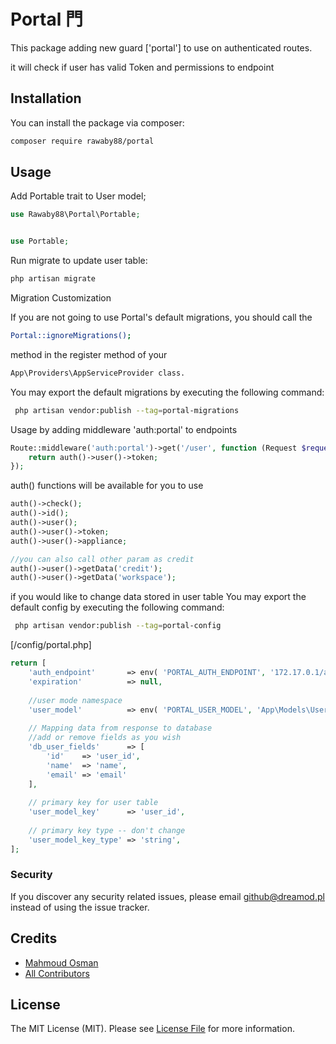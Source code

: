 # Portal ⾨

This package adding new guard ['portal'] to use on authenticated routes.

it will check if user has valid Token and permissions to endpoint
## Installation

You can install the package via composer:

```bash
composer require rawaby88/portal
```

## Usage

Add Portable trait to User model;

```php
use Rawaby88\Portal\Portable;


use Portable;
```


Run migrate to update user table:

```bash
php artisan migrate
```
Migration Customization

If you are not going to use Portal's default migrations, 
you should call the 
```bash
Portal::ignoreMigrations();
```
 method in the register method of your 
 
```bash
App\Providers\AppServiceProvider class.
```
You may export the default migrations by executing the following command: 
```bash
 php artisan vendor:publish --tag=portal-migrations
```

Usage by adding middleware 'auth:portal' to endpoints

```php
Route::middleware('auth:portal')->get('/user', function (Request $request) {
    return auth()->user()->token;
});
```
 auth() functions will be available for you to use

```php
auth()->check();
auth()->id();
auth()->user();
auth()->user()->token;
auth()->user()->appliance;

//you can also call other param as credit
auth()->user()->getData('credit');
auth()->user()->getData('workspace');
```

if you would like to change data stored in user table
You may export the default config by executing the following command:
```bash
 php artisan vendor:publish --tag=portal-config
```

[/config/portal.php]
```php
return [
	'auth_endpoint'       => env( 'PORTAL_AUTH_ENDPOINT', '172.17.0.1/api/auth/token/check/' ),
	'expiration'          => null,
	
	//user mode namespace
	'user_model'          => env( 'PORTAL_USER_MODEL', 'App\Models\User' ),
	
	// Mapping data from response to database
    //add or remove fields as you wish   
	'db_user_fields'      => [
		'id'    => 'user_id',
		'name'  => 'name',
		'email' => 'email'
	],
	
	// primary key for user table
	'user_model_key'      => 'user_id',
	
	// primary key type -- don't change
	'user_model_key_type' => 'string',
];
```

### Security

If you discover any security related issues, please email github@dreamod.pl instead of using the issue tracker.

## Credits

-   [Mahmoud Osman](https://github.com/rawaby88)
-   [All Contributors](../../contributors)

## License

The MIT License (MIT). Please see [License File](LICENSE.md) for more information.